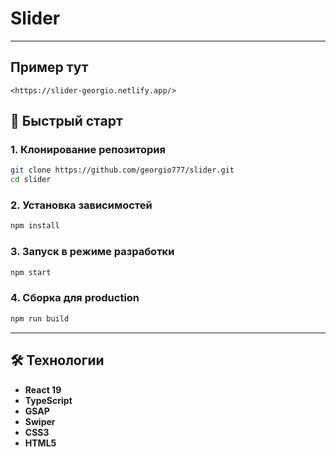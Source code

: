 # Slider

---

## Пример тут
```
<https://slider-georgio.netlify.app/>
```

## 🚀 Быстрый старт

### 1. Клонирование репозитория
```bash
git clone https://github.com/georgio777/slider.git
cd slider
```

### 2. Установка зависимостей
```bash
npm install
```

### 3. Запуск в режиме разработки
```bash
npm start
```

### 4. Сборка для production
```bash
npm run build
```

---

## 🛠️ Технологии

- **React 19**
- **TypeScript**
- **GSAP**
- **Swiper**
- **CSS3**
- **HTML5**